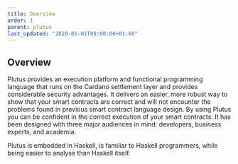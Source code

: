 ```yaml
---
title: Overview
order: 1
parent: plutus
last_updated: "2020-05-01T09:00:00+01:00"
---
```

## Overview

Plutus provides an execution platform and functional programming language that runs on the Cardano settlement layer and provides considerable security advantages. It delivers an easier, more robust way to show that your smart contracts are correct and will not encounter the problems found in previous smart contract language design. By using Plutus you can be confident in the correct execution of your smart contracts. It has been designed with three major audiences in mind: developers, business experts, and academia.

Plutus is embedded in Haskell, is familiar to Haskell programmers, while being easier to analyse than Haskell itself. 
